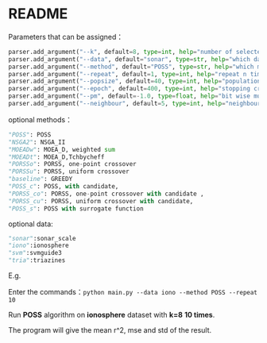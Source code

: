 # README

Parameters that can be assigned：

```python
parser.add_argument("--k", default=8, type=int, help="number of selected properties")
parser.add_argument("--data", default="sonar", type=str, help="which dataset to use")
parser.add_argument("--method", default="POSS", type=str, help="which method to use")
parser.add_argument("--repeat", default=1, type=int, help="repeat n times to get mean and std")
parser.add_argument("--popsize", default=40, type=int, help="population size")
parser.add_argument("--epoch", default=400, type=int, help="stopping criteria")
parser.add_argument("--pm", default=-1.0, type=float, help="bit wise mutation, default 1/popSize")
parser.add_argument("--neighbour", default=5, type=int, help="neighbours in consideration in MOEA/D")
```

optional methods：

```python
"POSS": POSS
"NSGA2": NSGA_II  
"MOEADw": MOEA_D, weighted sum
"MOEADt": MOEA_D,Tchbycheff
"PORSSo": PORSS, one-point crossover
"PORSSu": PORSS, uniform crossover
"baseline": GREEDY
"POSS_c": POSS, with candidate,
"PORSS_co": PORSS, one-point crossover with candidate ,
"PORSS_cu": PORSS, uniform crossover with candidate,
"POSS_s": POSS with surrogate function              
```

optional data:

```python
"sonar":sonar_scale
"iono":ionosphere
"svm":svmguide3
"tria":triazines
```



E.g.

Enter the commands：`python main.py --data iono --method POSS --repeat 10`

Run **POSS** algorithm on **ionosphere** dataset with **k=8** **10 times**.

The program will give the mean r^2, mse and std of the result. 

